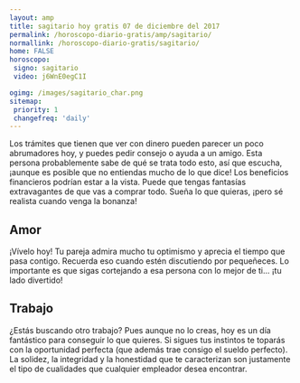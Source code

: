 ```yaml
---
layout: amp
title: sagitario hoy gratis 07 de diciembre del 2017 
permalink: /horoscopo-diario-gratis/amp/sagitario/
normallink: /horoscopo-diario-gratis/sagitario/
home: FALSE
horoscopo:
 signo: sagitario
 video: j6WnE0egC1I

ogimg: /images/sagitario_char.png
sitemap:
 priority: 1
 changefreq: 'daily'
---
```



Los trámites que tienen que ver con dinero pueden parecer un poco abrumadores hoy, y puedes pedir consejo o ayuda a un amigo. Esta persona probablemente sabe de qué se trata todo esto, así que escucha, ¡aunque es posible que no entiendas mucho de lo que dice! Los beneficios financieros podrían estar a la vista. Puede que tengas fantasías extravagantes de que vas a comprar todo. Sueña lo que quieras, ¡pero sé realista cuando venga la bonanza!

## Amor

¡Vívelo hoy! Tu pareja admira mucho tu optimismo y aprecia el tiempo que pasa contigo. Recuerda eso cuando estén discutiendo por pequeñeces. Lo importante es que sigas cortejando a esa persona con lo mejor de ti... ¡tu lado divertido!

## Trabajo

¿Estás buscando otro trabajo? Pues aunque no lo creas, hoy es un día fantástico para conseguir lo que quieres. Si sigues tus instintos te toparás con la oportunidad perfecta (que además trae consigo el sueldo perfecto). La solidez, la integridad y la honestidad que te caracterizan son justamente el tipo de cualidades que cualquier empleador desea encontrar.